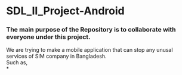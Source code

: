 # SDL_II_Project-Android
### The main purpose of the Repository is to collaborate with everyone under this project.
We are trying to make a mobile application that can stop any unusal services of SIM company in Bangladesh.  
Such as,  
* 

